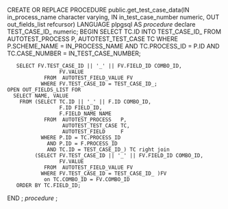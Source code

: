 CREATE OR REPLACE PROCEDURE public.get_test_case_data(IN in_process_name character varying, IN in_test_case_number numeric, OUT out_fields_list refcursor)
 LANGUAGE plpgsql
AS $procedure$ 
   declare TEST_CASE_ID_ numeric;
   BEGIN
    SELECT TC.ID
      INTO TEST_CASE_ID_
      FROM  AUTOTEST_PROCESS P,  AUTOTEST_TEST_CASE TC
     WHERE P.SCHEME_NAME = IN_PROCESS_NAME
       AND TC.PROCESS_ID = P.ID
       AND TC.CASE_NUMBER = IN_TEST_CASE_NUMBER;
  
       SELECT FV.TEST_CASE_ID || '_' || FV.FIELD_ID COMBO_ID,
                     FV.VALUE
                FROM  AUTOTEST_FIELD_VALUE FV
               WHERE FV.TEST_CASE_ID = TEST_CASE_ID_;
    OPEN OUT_FIELDS_LIST FOR
      SELECT NAME, VALUE
        FROM (SELECT TC.ID || '_' || F.ID COMBO_ID,
                     F.ID FIELD_ID,
                     F.FIELD_NAME NAME
                FROM  AUTOTEST_PROCESS   P,
                      AUTOTEST_TEST_CASE TC,
                      AUTOTEST_FIELD     F
               WHERE P.ID = TC.PROCESS_ID
                 AND P.ID = F.PROCESS_ID
                 AND TC.ID = TEST_CASE_ID_) TC right join 
             (SELECT FV.TEST_CASE_ID || '_' || FV.FIELD_ID COMBO_ID,
                     FV.VALUE
                FROM  AUTOTEST_FIELD_VALUE FV
               WHERE FV.TEST_CASE_ID = TEST_CASE_ID_ )FV 
                on TC.COMBO_ID = FV.COMBO_ID
       ORDER BY TC.FIELD_ID;
  END ;
 $procedure$
;
